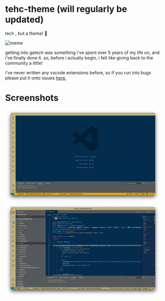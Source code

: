 # tehc-theme (will regularly be updated)
tech , but a theme! 🐝

![meme](https://i.kym-cdn.com/entries/icons/original/000/032/379/Screen_Shot_2020-01-09_at_2.22.56_PM.png)

getting into gatech was something i've spent over 5 years of my life on, and i've finally done it. so, before i actually begin, i felt like giving back to the community a little! 


i've never written any vscode extensions before, so if you run into bugs please put it onto issues [here.](https://github.com/hakancangunerli/tehc-theme/issues) 


# Screenshots 
![Screenshot](Main.png)
![Screenshot](SampleCode.png)